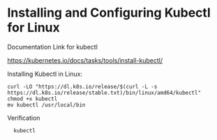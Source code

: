 # Installing and Configuring Kubectl for Linux

Documentation Link for kubectl

https://kubernetes.io/docs/tasks/tools/install-kubectl/

Installing Kubectl in Linux:

    curl -LO "https://dl.k8s.io/release/$(curl -L -s https://dl.k8s.io/release/stable.txt)/bin/linux/amd64/kubectl"
    chmod +x kubectl
    mv kubectl /usr/local/bin
    
Verification

      kubectl
